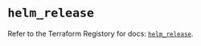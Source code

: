 # `helm_release`

Refer to the Terraform Registory for docs: [`helm_release`](https://www.terraform.io/docs/providers/helm/r/release).
